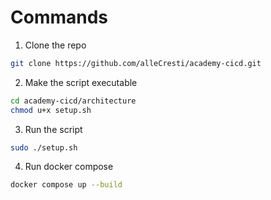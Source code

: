 # Commands

1. Clone the repo
```bash
git clone https://github.com/alleCresti/academy-cicd.git
```
2. Make the script executable
```bash
cd academy-cicd/architecture
chmod u+x setup.sh
```
3. Run the script
```bash
sudo ./setup.sh
```
4. Run docker compose
```bash
docker compose up --build
```


